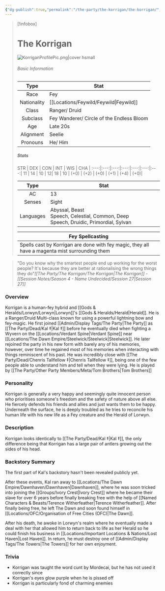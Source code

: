 ```yaml
---
{"dg-publish":true,"permalink":"/the-party/the-korrigan/the-korrigan/","noteIcon":"","created":"2024-12-06T19:07:37.790+00:00","updated":"2024-12-26T01:06:02.033+00:00"}
---
```


 > [!infobox]
> 
> # The Korrigan 
> ![KorriganProfilePic.png|cover hsmall](/img/user/Admin/Attachments/KorriganProfilePic.png)
> ###### Basic Information
> 
>  Type | Stat |
> :----: | --- |
>  Race | Fey |
>  Nationality | [[Locations/Feywild/Feywild\|Feywild]] |
>  Class | Ranger/ Druid |
>  Subclass | Fey Wanderer/ Circle of the Endless Bloom |
>  Age | Late 20s |
>  Alignment | Seelie |
>  Pronouns | He/ Him |
>  ##### Stats
>  STR | DEX | CON | INT | WIS | CHA | 
>  :---:|:---:|:---:|:---:|:---:|:---:|:---:| 
>  11 | 14 | 10 | 12|  18 | 10 |
>  (+0) | (+2) | (+0) | (+1) | (+4) | (+0)|
>  
>Type | Stat |
>:---: | --- |
>AC | 13 |
>Senses | Sight |
>Languages | Abyssal, Beast Speech, Celestial, Common, Deep Speech, Druidic, Primordial, Sylvan|
>
>Fey Spellcasting |
>---|
>Spells cast by Korrigan are done with fey magic, they all have a magenta mist surrounding them |
 
 > "Do you know why the smartest people end up working for the worst people? It's because they are better at rationalising the wrong things they do"<cite>[[The Party/The Korrigan/The Korrigan\|The Korrigan]] - [[Session Notes/Season 4 - Name Undecided/Session 27\|Session 27]]</cite>

### Overview
Korrigan is a human-fey hybrid and [[Gods & Heralds/Lorwyn/Lorwyn\|Lorwyn]]'s [[Gods & Heralds/Herald\|Herald]]. He is a Ranger/Druid Multi-class known for using a powerful lightning bow and fey-magic. He first joined [[Admin/Display Tags/The Party\|The Party]] as [[The Party/Dead/Kal ‡\|Kal ‡]] before he eventually died when fighting a Wyvern on the [[Locations/Verdant Spine\|Verdant Spine]] near [[Locations/The Dawn Empire/Steelwick/Steelwick\|Steelwick]]. He later rejoined the party in his new form with barely any of his memories, however, over time he regained most of his memories when interacting with things reminiscent of his past. He was incredibly close with [[The Party/Dead/Chenris Tallfellow ‡\|Chenris Tallfellow ‡]], being one of the few people able to understand him and tell when they were lying. He is played by [[The Party/Other Party Members/Meta/Tom Brothers\|Tom Brothers]]

### Personality
Korrigan is generally a very happy and seemingly quite innocent person who prioritises someone's freedom and the safety of nature above all else. He fiercely defends his friends and allies and just wants them to be happy. Underneath the surface, he is deeply troubled as he tries to reconcile his human life with his new life as a Fey creature and the Herald of Lorwyn.  

### Description
Korrigan looks identically to [[The Party/Dead/Kal ‡\|Kal ‡]], the only difference being that Korrigan has a large pair of antlers growing out the sides of his head.

### Backstory Summary
The first part of Kal's backstory hasn't been revealed publicly yet. 

After these events, Kal ran away to [[Locations/The Dawn Empire/Dawnhaven/Dawnhaven\|Dawnhaven]], where he was soon tricked into joining the [[Groups/Ivory Crest\|Ivory Crest]] where he became their slave for over 6 years before finally breaking free with the help of [[Named Characters & Beasts/Terence Witherfeather\|Terence Witherfeather]]. After finally being free, he left The Dawn and soon found himself in [[Locations/OFC/Organisation of Free Cities (OFC)\|The Dawn]].

After his death, he awoke in Lorwyn's realm where he eventually made a deal with her that allowed him to return back to life as her Herald so he could finish his business in [[Locations/Important Locations & Nations/Lost Haven\|Lost Haven]]. In return, he must destroy one of [[Admin/Display Tags/The Towers\|The Towers]] for her own enjoyment.

### Trivia
- Korrigan was taught the word cunt by Mordecai, but he has not used it correctly since
- Korrigan's eyes glow purple when he is pissed off
- Korrigan is particularly fond of charming enemies  